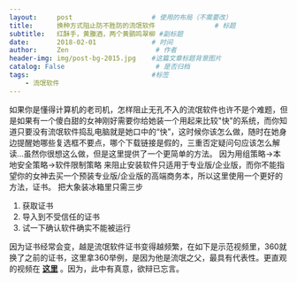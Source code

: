 ```yaml
---
layout:     post                    # 使用的布局（不需要改）
title:      换种方式阻止防不胜防的流氓软件               # 标题
subtitle:   红酥手，黄縢酒，两个黄鹂鸣翠柳 #副标题
date:       2018-02-01              # 时间
author:     Zen                      # 作者
header-img: img/post-bg-2015.jpg    #这篇文章标题背景图片
catalog: False                       # 是否归档
tags:                               #标签
    - 流氓软件
---
```


如果你是懂得计算机的老司机，怎样阻止无孔不入的流氓软件也许不是个难题，但是如果有一个傻白甜的女神刚好需要你给她装一个用起来比较"快"的系统，而你知道只要没有流氓软件捣乱电脑就是她口中的“快”，这时候你该怎么做，随时在她身边提醒她哪些复选框不要点，哪个下载链接是假的，三重否定疑问句应该怎么解读...虽然你很想这么做，但是这里提供了一个更简单的方法。
因为用组策略->本地安全策略->软件限制策略 来阻止安装软件只适用于专业版/企业版，而你不能指望你的女神去买一个预装专业版/企业版的高端商务本，所以这里使用一个更好的方法，证书。
把大象装冰箱里只需三步

1. 获取证书
2. 导入到不受信任的证书
3. 试一下确认软件确实不能被运行

因为证书经常会变，越是流氓软件证书变得越频繁，在如下是示范视频里，360就换了之前的证书，这里拿360举例，是因为他是流氓之父，最具有代表性。更直观的视频在 **[这里](https://pan.baidu.com/s/1dHbEcRB)** 。因为，此中有真意，欲辩已忘言。
